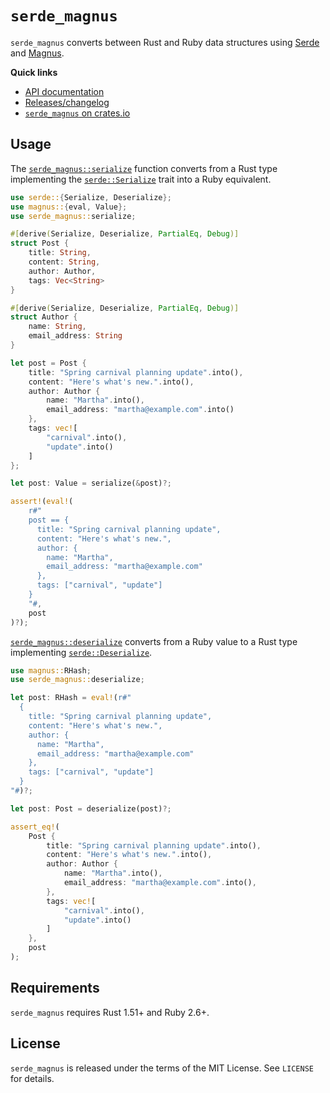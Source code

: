 # `serde_magnus`

`serde_magnus` converts between Rust and Ruby data structures using [Serde] and [Magnus].

[Serde]: https://github.com/serde-rs/serde
[Magnus]: https://github.com/matsadler/magnus

**Quick links**

* [API documentation](https://docs.rs/serde_magnus)
* [Releases/changelog](https://github.com/georgeclaghorn/serde_magnus/releases)
* [`serde_magnus` on crates.io](https://crates.io/crates/serde_magnus)

## Usage

The [`serde_magnus::serialize`] function converts from a Rust type implementing the
[`serde::Serialize`] trait into a Ruby equivalent.

```rust
use serde::{Serialize, Deserialize};
use magnus::{eval, Value};
use serde_magnus::serialize;

#[derive(Serialize, Deserialize, PartialEq, Debug)]
struct Post {
    title: String,
    content: String,
    author: Author,
    tags: Vec<String>
}

#[derive(Serialize, Deserialize, PartialEq, Debug)]
struct Author {
    name: String,
    email_address: String
}

let post = Post {
    title: "Spring carnival planning update".into(),
    content: "Here's what's new.".into(),
    author: Author {
        name: "Martha".into(),
        email_address: "martha@example.com".into()
    },
    tags: vec![
        "carnival".into(),
        "update".into()
    ]
};

let post: Value = serialize(&post)?;

assert!(eval!(
    r#"
    post == {
      title: "Spring carnival planning update",
      content: "Here's what's new.",
      author: {
        name: "Martha",
        email_address: "martha@example.com"
      },
      tags: ["carnival", "update"]
    }
    "#,
    post
)?);
```

[`serde_magnus::deserialize`] converts from a Ruby value to a Rust type implementing
[`serde::Deserialize`].

```rust
use magnus::RHash;
use serde_magnus::deserialize;

let post: RHash = eval!(r#"
  {
    title: "Spring carnival planning update",
    content: "Here's what's new.",
    author: {
      name: "Martha",
      email_address: "martha@example.com"
    },
    tags: ["carnival", "update"]
  }
"#)?;

let post: Post = deserialize(post)?;

assert_eq!(
    Post {
        title: "Spring carnival planning update".into(),
        content: "Here's what's new.".into(),
        author: Author {
            name: "Martha".into(),
            email_address: "martha@example.com".into(),
        },
        tags: vec![
            "carnival".into(),
            "update".into()
        ]
    },
    post
);
```

[`serde_magnus::serialize`]: https://docs.rs/serde_magnus/latest/serde_magnus/fn.serialize.html
[`serde::Serialize`]: https://docs.rs/serde/latest/serde/trait.Serialize.html
[`serde_magnus::deserialize`]: https://docs.rs/serde_magnus/latest/serde_magnus/fn.deserialize.html
[`serde::Deserialize`]: https://docs.rs/serde/latest/serde/trait.Deserialize.html

## Requirements

`serde_magnus` requires Rust 1.51+ and Ruby 2.6+.

## License

`serde_magnus` is released under the terms of the MIT License. See `LICENSE` for details.
